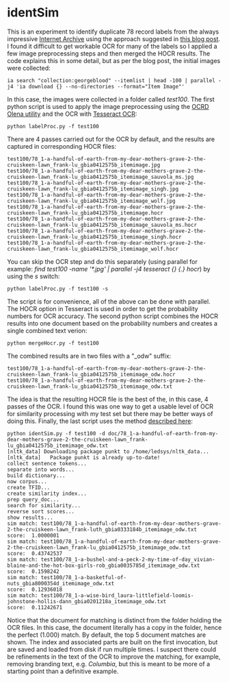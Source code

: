# identSim
This is an experiment to identify duplicate 78 record labels from the always impressive
[Internet Archive](https://archive.org/) using the approach suggested in
[this blog post](https://brewster.kahle.org/2022/10/02/pythonistas-up-for-quick-hack-to-test-deduping-78rpm-records-using-document-clustering/).
I found it difficult to get workable OCR for many of the labels so I applied a few image
preprocessing steps and then merged the HOCR results. The code explains this in some detail, but as per the 
blog post, the initial images were collected:
```
ia search "collection:georgeblood" --itemlist | head -100 | parallel -j4 'ia download {} --no-directories --format="Item Image"'
```
In this case, the images were collected in a folder called _test100_. The first python script is used
to apply the image preprocessing using the [OCRD Olena utility](https://github.com/OCR-D/ocrd_olena) and 
the OCR with [Tesseract OCR](https://github.com/tesseract-ocr/tesseract):
```
python labelProc.py -f test100
```
There are 4 passes carried out for the OCR by default, and the results are captured in corresponding HOCR files:
```
test100/78_1-a-handful-of-earth-from-my-dear-mothers-grave-2-the-cruiskeen-lawn_frank-lu_gbia0412575b_itemimage.jpg
test100/78_1-a-handful-of-earth-from-my-dear-mothers-grave-2-the-cruiskeen-lawn_frank-lu_gbia0412575b_itemimage_sauvola_ms.jpg
test100/78_1-a-handful-of-earth-from-my-dear-mothers-grave-2-the-cruiskeen-lawn_frank-lu_gbia0412575b_itemimage_singh.jpg
test100/78_1-a-handful-of-earth-from-my-dear-mothers-grave-2-the-cruiskeen-lawn_frank-lu_gbia0412575b_itemimage_wolf.jpg
test100/78_1-a-handful-of-earth-from-my-dear-mothers-grave-2-the-cruiskeen-lawn_frank-lu_gbia0412575b_itemimage.hocr
test100/78_1-a-handful-of-earth-from-my-dear-mothers-grave-2-the-cruiskeen-lawn_frank-lu_gbia0412575b_itemimage_sauvola_ms.hocr
test100/78_1-a-handful-of-earth-from-my-dear-mothers-grave-2-the-cruiskeen-lawn_frank-lu_gbia0412575b_itemimage_singh.hocr
test100/78_1-a-handful-of-earth-from-my-dear-mothers-grave-2-the-cruiskeen-lawn_frank-lu_gbia0412575b_itemimage_wolf.hocr
```
You can skip the OCR step and do this separately (using parallel for example: 
_find test100 -name '*.jpg' | parallel -j4 tesseract {} {.} hocr_) by using the _s_ switch:
```
python labelProc.py -f test100 -s
```
The script is for convenience, all of the above can be done with parallel. The HOCR option in Tesseract 
is used in order to get the probability numbers for OCR accuracy.
The second python script combines the HOCR results into one document based on the probability numbers and creates 
a single combined text verion:
```
python mergeHocr.py -f test100
```
The combined results are in two files with a "_odw" suffix:
```
test100/78_1-a-handful-of-earth-from-my-dear-mothers-grave-2-the-cruiskeen-lawn_frank-lu_gbia0412575b_itemimage_odw.hocr
test100/78_1-a-handful-of-earth-from-my-dear-mothers-grave-2-the-cruiskeen-lawn_frank-lu_gbia0412575b_itemimage_odw.txt
```
The idea is that the resulting HOCR file is the best of the, in this case, 4 passes of the OCR. I found this was one way to get
a usable level of OCR for similarity processing with my test set but there may be better ways of doing this. Finally, the last script
uses the method [described here](https://dev.to/thepylot/compare-documents-similarity-using-python-nlp-4odp):
```
python identSim.py -f test100 -d doc/78_1-a-handful-of-earth-from-my-dear-mothers-grave-2-the-cruiskeen-lawn_frank-lu_gbia0412575b_itemimage_odw.txt
[nltk_data] Downloading package punkt to /home/ledsys/nltk_data...
[nltk_data]   Package punkt is already up-to-date!
collect sentence tokens...
separate into words...
build dictionary...
now corpus...
create TFID...
create similarity index...
prep query_doc...
search for similarity...
reverse sort scores...
show results...
sim match: test100/78_1-a-handful-of-earth-from-my-dear-mothers-grave-2-the-cruiskeen-lawn_frank-luth_gbia0333184b_itemimage_odw.txt
score:  1.0000001
sim match: test100/78_1-a-handful-of-earth-from-my-dear-mothers-grave-2-the-cruiskeen-lawn_frank-lu_gbia0412575b_itemimage_odw.txt
score:  0.43742537
sim match: test100/78_1-a-bushel-and-a-peck-2-my-time-of-day_vivian-blaine-and-the-hot-box-girls-rob_gbia0035785d_itemimage_odw.txt
score:  0.1598242
sim match: test100/78_1-a-basketful-of-nuts_gbia8000354d_itemimage_odw.txt
score:  0.12936018
sim match: test100/78_1-a-wise-bird_laura-littlefield-loomis-johnstone-hollis-dann_gbia0201218a_itemimage_odw.txt
score:  0.11242671
```
Notice that the document for matching is distinct from the folder holding the OCR files. In this case,
the document literally has a copy in the folder, hence the perfect (1.000) match. By default, the
top 5 document matches are shown. The index and associated parts are built on the first invocation,
but are saved and loaded from disk if run multiple times. I suspect
there could be refinements in the text of the OCR to improve the matching, for example, removing 
branding text, e.g. _Columbia_, but this is meant to be more of a starting point than a definitive example.
